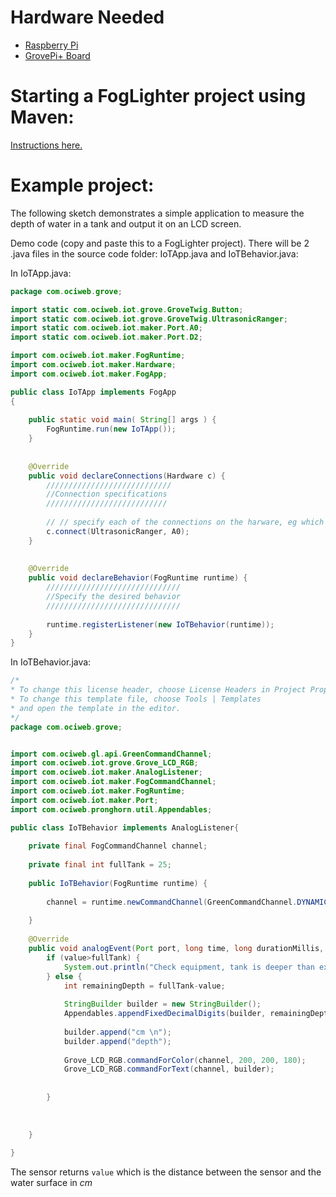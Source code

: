 # Hardware Needed
- [Raspberry Pi](https://www.raspberrypi.org/)
- [GrovePi+ Board](https://www.dexterindustries.com/shop/grovepi-board/)

# Starting a FogLighter project using Maven:
[Instructions here.](https://github.com/oci-pronghorn/FogLighter/blob/master/README.md)

# Example project:

The following sketch demonstrates a simple application to measure the depth of water in a tank and output it on an LCD screen.

Demo code (copy and paste this to a FogLighter project). There will be 2 .java files in the source code folder: IoTApp.java and IoTBehavior.java:

In IoTApp.java:

```java
package com.ociweb.grove;

import static com.ociweb.iot.grove.GroveTwig.Button;
import static com.ociweb.iot.grove.GroveTwig.UltrasonicRanger;
import static com.ociweb.iot.maker.Port.A0;
import static com.ociweb.iot.maker.Port.D2;

import com.ociweb.iot.maker.FogRuntime;
import com.ociweb.iot.maker.Hardware;
import com.ociweb.iot.maker.FogApp;

public class IoTApp implements FogApp
{
    
    public static void main( String[] args ) {
        FogRuntime.run(new IoTApp());
    }
    
    
    @Override
    public void declareConnections(Hardware c) {
        ////////////////////////////
        //Connection specifications
        ///////////////////////////
        
        // // specify each of the connections on the harware, eg which component is plugged into which connection.
        c.connect(UltrasonicRanger, A0);
    }
    
    
    @Override
    public void declareBehavior(FogRuntime runtime) {
        //////////////////////////////
        //Specify the desired behavior
        //////////////////////////////
        
        runtime.registerListener(new IoTBehavior(runtime));
    }
}
```


In IoTBehavior.java:


```java
/*
* To change this license header, choose License Headers in Project Properties.
* To change this template file, choose Tools | Templates
* and open the template in the editor.
*/
package com.ociweb.grove;


import com.ociweb.gl.api.GreenCommandChannel;
import com.ociweb.iot.grove.Grove_LCD_RGB;
import com.ociweb.iot.maker.AnalogListener;
import com.ociweb.iot.maker.FogCommandChannel;
import com.ociweb.iot.maker.FogRuntime;
import com.ociweb.iot.maker.Port;
import com.ociweb.pronghorn.util.Appendables;

public class IoTBehavior implements AnalogListener{
    
    private final FogCommandChannel channel;
    
    private final int fullTank = 25;
    
    public IoTBehavior(FogRuntime runtime) {
        
        channel = runtime.newCommandChannel(GreenCommandChannel.DYNAMIC_MESSAGING);
        
    }
    
    @Override
    public void analogEvent(Port port, long time, long durationMillis, int average, int value) {
        if (value>fullTank) {
            System.out.println("Check equipment, tank is deeper than expected");
        } else {
            int remainingDepth = fullTank-value;
            
            StringBuilder builder = new StringBuilder();
            Appendables.appendFixedDecimalDigits(builder, remainingDepth, 100);
            
            builder.append("cm \n");
            builder.append("depth");
            
            Grove_LCD_RGB.commandForColor(channel, 200, 200, 180);
            Grove_LCD_RGB.commandForText(channel, builder);
            
            
        }
        
        
        
    }
    
}
```


The sensor returns ```value``` which is the distance between the sensor and the water surface in _cm_






